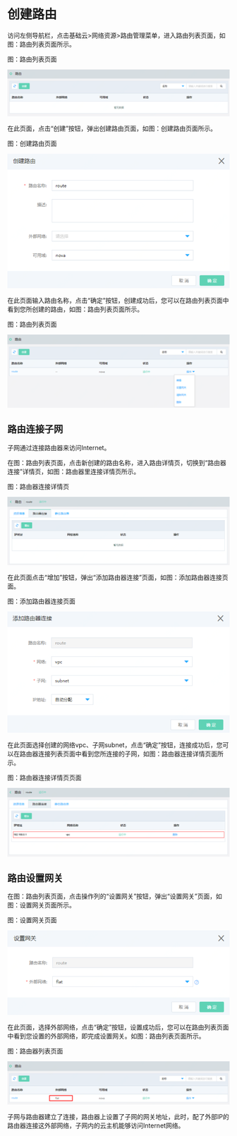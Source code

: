 # 创建路由

访问左侧导航栏，点击基础云>网络资源>路由管理菜单，进入路由列表页面，如图：路由列表页面所示。

图：路由列表页面

![Create-Router-1](../../../../image/JDStack-Agility/Create-Router-1.png)

在此页面，点击“创建”按钮，弹出创建路由页面，如图：创建路由页面所示。

图：创建路由页面

![Create-Router-2](../../../../image/JDStack-Agility/Create-Router-2.png)

在此页面输入路由名称，点击“确定”按钮，创建成功后，您可以在路由列表页面中看到您所创建的路由，如图：路由列表页面所示。

图：路由列表页面

![Create-Router-3](../../../../image/JDStack-Agility/Create-Router-3.png)



## 路由连接子网

子网通过连接路由器来访问Internet。

在图：路由列表页面，点击新创建的路由名称，进入路由详情页，切换到“路由器连接”详情页，如图：路由器里连接详情页所示。

图：路由器连接详情页

![Create-Router-4](../../../../image/JDStack-Agility/Create-Router-4.png)

在此页面点击“增加”按钮，弹出“添加路由器连接”页面，如图：添加路由器连接页面。

图：添加路由器连接页面

![Create-Router-5](../../../../image/JDStack-Agility/Create-Router-5.png)

在此页面选择创建的网络vpc、子网subnet，点击“确定”按钮，连接成功后，您可以在路由器连接列表页面中看到您所连接的子网，如图：路由器连接详情页面所示。

图：路由器连接详情页页面

![Create-Router-6](../../../../image/JDStack-Agility/Create-Router-6.png)



## 路由设置网关

在图：路由列表页面，点击操作列的“设置网关”按钮，弹出“设置网关”页面，如图：设置网关页面所示。

图：设置网关页面

![Create-Router-7](../../../../image/JDStack-Agility/Create-Router-7.png)

在此页面，选择外部网络，点击“确定”按钮，设置成功后，您可以在路由列表页面中看到您设置的外部网络，即完成设置网关。如图：路由列表页面所示。

图：路由器列表页面

![Create-Router-8](../../../../image/JDStack-Agility/Create-Router-8.png)

子网与路由器建立了连接，路由器上设置了子网的网关地址，此时，配了外部IP的路由器连接这外部网络，子网内的云主机能够访问Internet网络。

